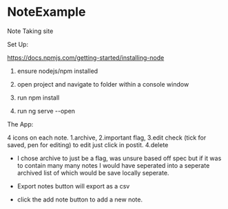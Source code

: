 # NoteExample
Note Taking site


Set Up:

https://docs.npmjs.com/getting-started/installing-node

1. ensure nodejs/npm installed

2. open project and navigate to folder within a console window

3. run npm install

4. run ng serve --open


The App:

4 icons on each note.
 1.archive, 
 2.important flag,
 3.edit check (tick for saved, pen for editing) to edit just click in postit.
 4.delete

- I chose archive to just be a flag, was unsure based off spec but if it was to contain many many notes 
  I would have seperated into a seperate archived list of which would be save locally seperate.

- Export notes button will export as a csv

- click the add note button to add a new note. 
